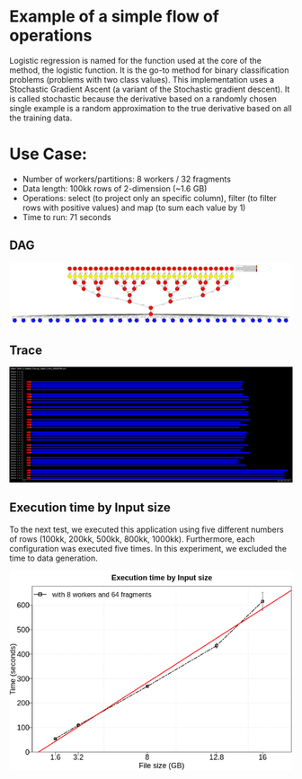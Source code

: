 # Example of a simple flow of operations

Logistic regression is named for the function used at the core of the method, the logistic function. It is the go-to method for binary classification problems (problems with two class values). This implementation uses a Stochastic Gradient Ascent (a variant of the Stochastic gradient descent). It is called stochastic because the derivative based on a randomly chosen single example is a random approximation to the true derivative based on all the training data.


# Use Case:

 - Number of workers/partitions: 8 workers / 32 fragments
 - Data length: 100kk rows of 2-dimension (~1.6 GB)
 - Operations: select (to project only an specific column), filter (to filter rows with positive values) and map (to sum each value by 1) 
 - Time to run: 71 seconds


## DAG

![dag](./dag.png)


## Trace

![trace](./trace.png)


## Execution time by Input size

To the next test, we executed this application using five different numbers of rows (100kk, 200kk, 500kk, 800kk, 1000kk). Furthermore, each configuration was executed five times. In this experiment, we excluded the time to data generation. 

![time_per_size](./time_per_size.png)


